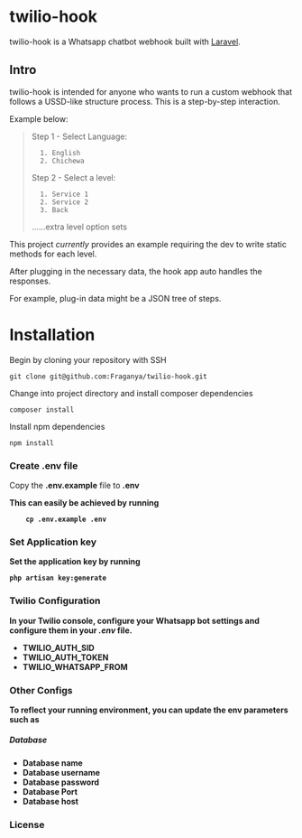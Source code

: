 # twilio-hook

 twilio-hook is a Whatsapp chatbot webhook built with [Laravel](https://laravel.com/).
## Intro

twilio-hook is intended for anyone who wants to run a custom webhook that follows a USSD-like structure
process. This is a step-by-step interaction.

 Example below:

> Step 1 - Select Language:
>
>       1. English
>       2. Chichewa
>
> Step 2 - Select a level:
>   
>       1. Service 1
>       2. Service 2
>       3. Back
>
> ......extra level option sets


This project *currently* provides an example requiring the dev to
write static methods for each level.

After plugging in the necessary data, the hook app auto handles the responses.

For example, plug-in data might be a JSON tree of  steps.


# Installation

 Begin by cloning your repository with SSH
```
git clone git@github.com:Fraganya/twilio-hook.git
```


Change into project directory and install composer dependencies
```
composer install
```

Install npm dependencies
```
npm install
```


### Create .env file
Copy the <b>.env.example</b> file to <b>.env<b>

This can easily be achieved by running
```
    cp .env.example .env
```

### Set Application key

Set the application key by running
```
php artisan key:generate
```

### Twilio Configuration

In your Twilio console, configure your Whatsapp bot settings and configure them in your
*.env* file.

- TWILIO_AUTH_SID
- TWILIO_AUTH_TOKEN
- TWILIO_WHATSAPP_FROM


### Other Configs

To reflect your running environment, you can update the env parameters such as

##### Database

- Database name
- Database username
- Database password
- Database Port
- Database host

### License
